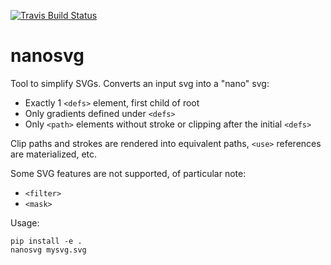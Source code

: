 [![Travis Build Status](https://travis-ci.org/rsheeter/nanosvg.svg)](https://travis-ci.org/rsheeter/nanosvg)

# nanosvg

Tool to simplify SVGs. Converts an input svg into a "nano" svg:

*   Exactly 1 `<defs>` element, first child of root
*   Only gradients defined under `<defs>`
*   Only `<path>` elements without stroke or clipping after the initial `<defs>`

Clip paths and strokes are rendered into equivalent paths, `<use>` references are materialized, etc.

Some SVG features are not supported, of particular note:

*   `<filter>`
*   `<mask>`

Usage:

```shell
pip install -e .
nanosvg mysvg.svg
```
